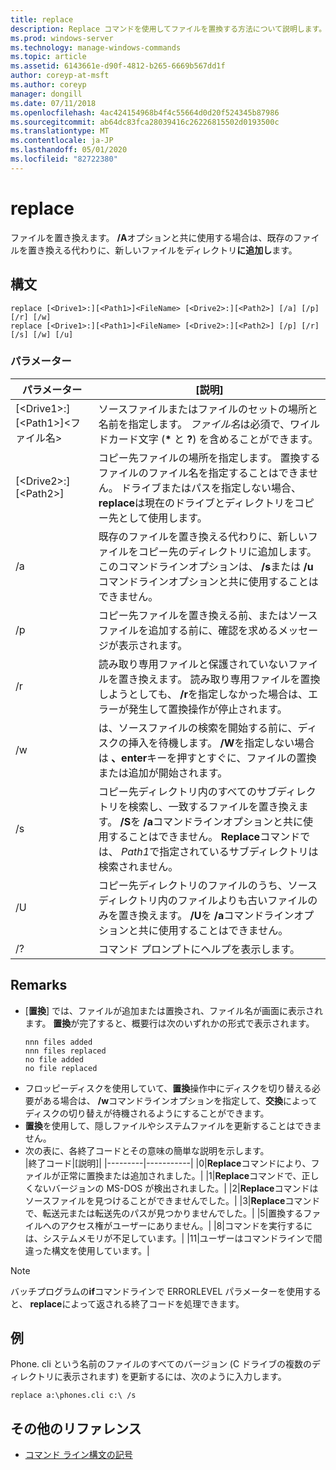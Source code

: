 ```yaml
---
title: replace
description: Replace コマンドを使用してファイルを置換する方法について説明します。
ms.prod: windows-server
ms.technology: manage-windows-commands
ms.topic: article
ms.assetid: 6143661e-d90f-4812-b265-6669b567dd1f
author: coreyp-at-msft
ms.author: coreyp
manager: dongill
ms.date: 07/11/2018
ms.openlocfilehash: 4ac424154968b4f4c55664d0d20f524345b87986
ms.sourcegitcommit: ab64dc83fca28039416c26226815502d0193500c
ms.translationtype: MT
ms.contentlocale: ja-JP
ms.lasthandoff: 05/01/2020
ms.locfileid: "82722380"
---
```

# <a name="replace"></a>replace



ファイルを置き換えます。 **/A**オプションと共に使用する場合は、既存のファイルを置き換える代わりに、新しいファイルをディレクトリ**に追加し**ます。



## <a name="syntax"></a>構文

```
replace [<Drive1>:][<Path1>]<FileName> [<Drive2>:][<Path2>] [/a] [/p] [/r] [/w] 
replace [<Drive1>:][<Path1>]<FileName> [<Drive2>:][<Path2>] [/p] [/r] [/s] [/w] [/u] 
```

### <a name="parameters"></a>パラメーター

|パラメーター|[説明]|
|---------|-----------|
|[\<Drive1>:][\<Path1>]\<ファイル名>|ソースファイルまたはファイルのセットの場所と名前を指定します。 *ファイル名*は必須で、ワイルドカード文字 (**&#42;** と **?**) を含めることができます。|
|[\<Drive2>:][\<Path2>]|コピー先ファイルの場所を指定します。 置換するファイルのファイル名を指定することはできません。 ドライブまたはパスを指定しない場合、 **replace**は現在のドライブとディレクトリをコピー先として使用します。|
|/a|既存のファイルを置き換える代わりに、新しいファイルをコピー先のディレクトリに追加します。 このコマンドラインオプションは、 **/s**または **/u**コマンドラインオプションと共に使用することはできません。|
|/p|コピー先ファイルを置き換える前、またはソースファイルを追加する前に、確認を求めるメッセージが表示されます。|
|/r|読み取り専用ファイルと保護されていないファイルを置き換えます。 読み取り専用ファイルを置換しようとしても、 **/r**を指定しなかった場合は、エラーが発生して置換操作が停止されます。|
|/w|は、ソースファイルの検索を開始する前に、ディスクの挿入を待機します。 **/W**を指定しない場合は **、enter**キーを押すとすぐに、ファイルの置換または追加が開始されます。|
|/s|コピー先ディレクトリ内のすべてのサブディレクトリを検索し、一致するファイルを置き換えます。 **/S**を **/a**コマンドラインオプションと共に使用することはできません。 **Replace**コマンドでは、 *Path1*で指定されているサブディレクトリは検索されません。|
|/U|コピー先ディレクトリのファイルのうち、ソースディレクトリ内のファイルよりも古いファイルのみを置き換えます。 **/U**を **/a**コマンドラインオプションと共に使用することはできません。|
|/?|コマンド プロンプトにヘルプを表示します。|

## <a name="remarks"></a>Remarks

- [**置換**] では、ファイルが追加または置換され、ファイル名が画面に表示されます。 **置換**が完了すると、概要行は次のいずれかの形式で表示されます。  
  ```
  nnn files added
  nnn files replaced
  no file added
  no file replaced
  ```  
- フロッピーディスクを使用していて、**置換**操作中にディスクを切り替える必要がある場合は、 **/w**コマンドラインオプションを指定して、**交換**によってディスクの切り替えが待機されるようにすることができます。
- **置換**を使用して、隠しファイルやシステムファイルを更新することはできません。
- 次の表に、各終了コードとその意味の簡単な説明を示します。  
  |終了コード|[説明]|
  |---------|-----------|
  |0|**Replace**コマンドにより、ファイルが正常に置換または追加されました。|
  |1|**Replace**コマンドで、正しくないバージョンの MS-DOS が検出されました。|
  |2|**Replace**コマンドはソースファイルを見つけることができませんでした。|
  |3|**Replace**コマンドで、転送元または転送先のパスが見つかりませんでした。|
  |5|置換するファイルへのアクセス権がユーザーにありません。|
  |8|コマンドを実行するには、システムメモリが不足しています。|
  |11|ユーザーはコマンドラインで間違った構文を使用しています。|

> [!NOTE]
> バッチプログラムの**if**コマンドラインで ERRORLEVEL パラメーターを使用すると、 **replace**によって返される終了コードを処理できます。

## <a name="examples"></a><a name="BKMK_examples"></a>例

Phone. cli という名前のファイルのすべてのバージョン (C ドライブの複数のディレクトリに表示されます) を更新するには、次のように入力します。

`replace a:\phones.cli c:\ /s`

## <a name="additional-references"></a>その他のリファレンス

- [コマンド ライン構文の記号](command-line-syntax-key.md)